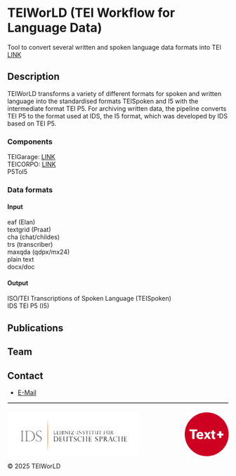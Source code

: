 # TEIWorLD (TEI Workflow for Language Data)
Tool to convert several written and spoken language data formats into TEI<br>
[LINK]()
## Description
TEIWorLD transforms a variety of different formats for spoken and written language into the standardised formats TEISpoken and I5 with the intermediate format TEI P5. For archiving written data, the pipeline converts TEI P5 to the format used at IDS, the I5 format, which was developed by IDS based on TEI P5.
### Components
TEIGarage: [LINK](https://github.com/TEIC/TEIGarage)<br>
TEICORPO: [LINK](https://github.com/christopheparisse/teicorpo)<br>
P5ToI5<br>
### Data formats
#### Input
eaf (Elan)<br>
textgrid (Praat)<br>
cha (chat/childes)<br>
trs (transcriber)<br>
maxqda (qdpx/mx24)<br>
plain text<br>
docx/doc<br>
#### Output
ISO/TEI Transcriptions of Spoken Language (TEISpoken)<br>
IDS TEI P5 (I5)<br>

## Publications

## Team

## Contact
* [E-Mail](mailto:data-steward@ids-mannheim.de)

<hr style="border: 1px solid #ccc; margin-bottom: 20px;">
<footer>
  <div style="display: flex; justify-content: space-between; align-items: center;">
    <img src="images/IDS_Vorlage.svg" alt="Logo 1" style="width: 300px; height: 100px;">
    <img src="images/textplus_logo_RGB.png" alt="Logo 2" style="width: 100px; height: 100px;">
  </div>
  <p>&copy; 2025 TEIWorLD</p>
</footer>
